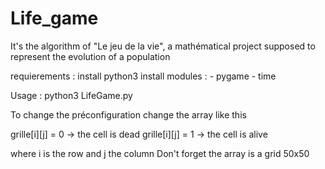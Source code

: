 # Life_game
It's the algorithm of "Le jeu de la vie", a mathématical project supposed to represent the evolution of a population

requierements :
install python3
install modules :
                  - pygame
                  - time

Usage : python3 LifeGame.py

To change the préconfiguration change the array like this

grille[i][j] = 0   -> the cell is dead
grille[i][j] = 1   -> the cell is alive

where i is the row and j the column
Don't forget the array is a grid 50x50
